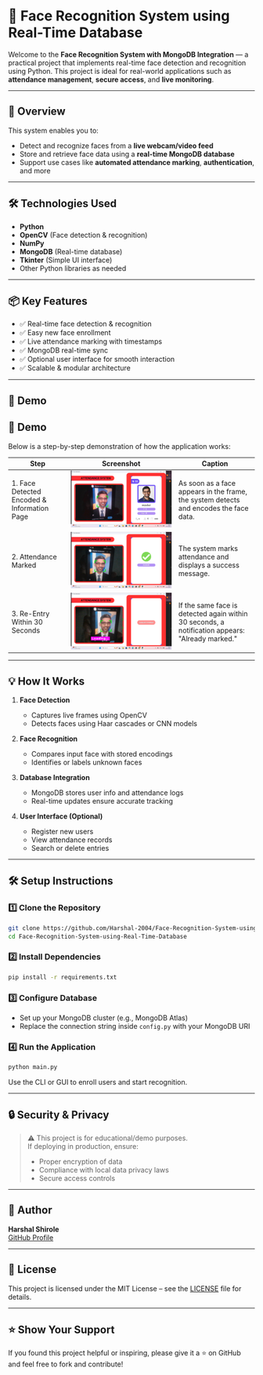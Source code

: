# 🎯 Face Recognition System using Real-Time Database

Welcome to the **Face Recognition System with MongoDB Integration** — a practical project that implements real-time face detection and recognition using Python. This project is ideal for real-world applications such as **attendance management**, **secure access**, and **live monitoring**.

---

## 🚀 Overview

This system enables you to:

- Detect and recognize faces from a **live webcam/video feed**
- Store and retrieve face data using a **real-time MongoDB database**
- Support use cases like **automated attendance marking**, **authentication**, and more

---

## 🛠️ Technologies Used

- **Python**
- **OpenCV** (Face detection & recognition)
- **NumPy**
- **MongoDB** (Real-time database)
- **Tkinter** (Simple UI interface)
- Other Python libraries as needed

---

## 📦 Key Features

- ✅ Real-time face detection & recognition  
- ✅ Easy new face enrollment  
- ✅ Live attendance marking with timestamps  
- ✅ MongoDB real-time sync  
- ✅ Optional user interface for smooth interaction  
- ✅ Scalable & modular architecture

---

## 📸 Demo

## 📸 Demo

Below is a step-by-step demonstration of how the application works:

| Step | Screenshot | Caption |
|------|------------|---------|
| 1. Face Detected Encoded & Information Page | ![Step 1 Placeholder](demo/Sundar_Attend.png) | As soon as a face appears in the frame, the system detects and encodes the face data. || After encoding, an information window pops up showing user details and confirmation. |
| 2. Attendance Marked | ![Step 4 Placeholder](demo/Sundar_Marked.png) | The system marks attendance and displays a success message. |
| 3. Re-Entry Within 30 Seconds | ![Step 5 Placeholder](demo/Sundar_Already.png) | If the same face is detected again within 30 seconds, a notification appears: "Already marked." |

---

## 💡 How It Works

1. **Face Detection**  
   - Captures live frames using OpenCV  
   - Detects faces using Haar cascades or CNN models  

2. **Face Recognition**  
   - Compares input face with stored encodings  
   - Identifies or labels unknown faces  

3. **Database Integration**  
   - MongoDB stores user info and attendance logs  
   - Real-time updates ensure accurate tracking  

4. **User Interface (Optional)**  
   - Register new users  
   - View attendance records  
   - Search or delete entries  

---

## 🛠️ Setup Instructions

### 1️⃣ Clone the Repository

```bash
git clone https://github.com/Harshal-2004/Face-Recognition-System-using-Real-Time-Database.git
cd Face-Recognition-System-using-Real-Time-Database
```

### 2️⃣ Install Dependencies

```bash
pip install -r requirements.txt
```

### 3️⃣ Configure Database

- Set up your MongoDB cluster (e.g., MongoDB Atlas)
- Replace the connection string inside `config.py` with your MongoDB URI

### 4️⃣ Run the Application

```bash
python main.py
```

Use the CLI or GUI to enroll users and start recognition.

---

## 🔒 Security & Privacy

> ⚠️ This project is for educational/demo purposes.  
> If deploying in production, ensure:
> - Proper encryption of data
> - Compliance with local data privacy laws
> - Secure access controls

---

## 👤 Author

**Harshal Shirole**  
[GitHub Profile](https://github.com/Harshal-2004)

---

## 📝 License

This project is licensed under the MIT License – see the [LICENSE](LICENSE) file for details.

---

## ⭐ Show Your Support

If you found this project helpful or inspiring, please give it a ⭐ on GitHub and feel free to fork and contribute!
